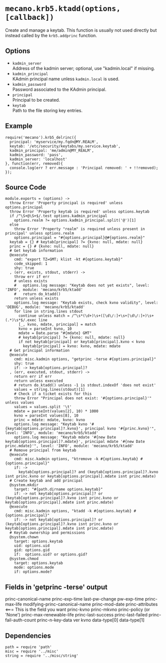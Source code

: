 
# `mecano.krb5.ktadd(options, [callback])`

Create and manage a keytab. This function is usually not used directly but instead
called by the `krb5.addprinc` function.

## Options

*   `kadmin_server`   
    Address of the kadmin server; optional, use "kadmin.local" if missing.   
*   `kadmin_principal`   
    KAdmin principal name unless `kadmin.local` is used.   
*   `kadmin_password`   
    Password associated to the KAdmin principal.   
*   `principal`   
    Principal to be created.   
*   `keytab`   
    Path to the file storing key entries.   

## Example

```
require('mecano').krb5_delrinc({
  principal: 'myservice/my.fqdn@MY.REALM',
  keytab: '/etc/security/keytabs/my.service.keytab',
  kadmin_principal: 'me/admin@MY_REALM',
  kadmin_password: 'pass',
  kadmin_server: 'localhost'
}, function(err, removed){
  console.log(err ? err.message : 'Principal removed: ' + !!removed);
});
```

## Source Code

    module.exports = (options) ->
      throw Error 'Property principal is required' unless options.principal
      throw Error 'Property keytab is required' unless options.keytab
      if /^\S+@\S+$/.test options.kadmin_principal
        options.realm ?= options.kadmin_principal.split('@')[1]
      else
        throw Error 'Property "realm" is required unless present in principal' unless options.realm
        options.principal = "#{options.principal}@#{options.realm}"
      keytab = {} # keytab[principal] ?= {kvno: null, mdate: null}
      princ = {} # {kvno: null, mdate: null}
      # Get keytab information
      @execute
        cmd: "export TZ=GMT; klist -kt #{options.keytab}"
        code_skipped: 1
        shy: true
      , (err, exists, stdout, stderr) ->
        throw err if err
        # unless exists
        #   options.log message: "Keytab does not yet exists", level: 'INFO', module: 'mecano/krb5/ktadd'
        #   return do_ktadd()
        return unless exists
        options.log message: "Keytab exists, check kvno validity", level: 'DEBUG', module: 'mecano/krb5/ktadd'
        for line in string.lines stdout
          continue unless match = /^\s*(\d+)\s+([\d\/:]+\s+[\d\/:]+)\s+(.*)\s*$/.exec line
          [_, kvno, mdate, principal] = match
          kvno = parseInt kvno, 10
          mdate = Date.parse "#{mdate} GMT"
          # keytab[principal] ?= {kvno: null, mdate: null}
          if not keytab[principal] or keytab[principal].kvno < kvno
            keytab[principal] = kvno: kvno, mdate: mdate
      # Get principal information
      @execute
        cmd: misc.kadmin options, "getprinc -terse #{options.principal}"
        shy: true
        if: -> keytab[options.principal]?
      , (err, executed, stdout, stderr) ->
        return err if err
        return unless executed
        # return do_ktadd() unless -1 is stdout.indexOf 'does not exist'
        values = string.lines(stdout)[1]
        # Check if a ticket exists for this
        throw Error "Principal does not exist: '#{options.principal}'" unless values
        values = values.split '\t'
        mdate = parseInt(values[2], 10) * 1000
        kvno = parseInt values[8], 10
        princ = mdate: mdate, kvno: kvno
        options.log message: "Keytab kvno '#{keytab[options.principal]?.kvno}', principal kvno '#{princ.kvno}'", level: 'INFO', module: 'mecano/krb5/ktadd'
        options.log message: "Keytab mdate '#{new Date keytab[options.principal]?.mdate}', principal mdate '#{new Date princ.mdate}'", level: 'INFO', module: 'mecano/krb5/ktadd'
      # Remove principal from keytab
      @execute
        cmd: misc.kadmin options, "ktremove -k #{options.keytab} #{options.principal}"
        if: ->
          keytab[options.principal]? and (keytab[options.principal]?.kvno isnt princ.kvno or keytab[options.principal].mdate isnt princ.mdate)
      # Create keytab and add principal
      @system.mkdir
        target: "#{path.dirname options.keytab}"
        if: -> not keytab[options.principal]? or (keytab[options.principal]?.kvno isnt princ.kvno or keytab[options.principal].mdate isnt princ.mdate)
      @execute
        cmd: misc.kadmin options, "ktadd -k #{options.keytab} #{options.principal}"
        if: -> not keytab[options.principal]? or (keytab[options.principal]?.kvno isnt princ.kvno or keytab[options.principal].mdate isnt princ.mdate)
      # Keytab ownership and permissions
      @system.chown
        target: options.keytab
        uid: options.uid
        gid: options.gid
        if:  options.uid? or options.gid?
      @system.chmod
        target: options.keytab
        mode: options.mode
        if: options.mode?

## Fields in 'getprinc -terse' output

princ-canonical-name
princ-exp-time
last-pw-change
pw-exp-time
princ-max-life
modifying-princ-canonical-name
princ-mod-date
princ-attributes <=== This is the field you want
princ-kvno
princ-mkvno
princ-policy (or 'None')
princ-max-renewable-life
princ-last-success
princ-last-failed
princ-fail-auth-count
princ-n-key-data
ver
kvno
data-type[0]
data-type[1]

## Dependencies

    path = require 'path'
    misc = require '../misc'
    string = require '../misc/string'
